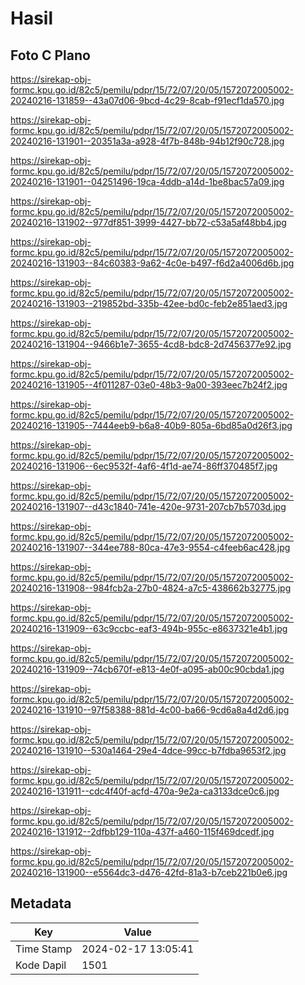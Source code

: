 # Hasil

## Foto C Plano

https://sirekap-obj-formc.kpu.go.id/82c5/pemilu/pdpr/15/72/07/20/05/1572072005002-20240216-131859--43a07d06-9bcd-4c29-8cab-f91ecf1da570.jpg

https://sirekap-obj-formc.kpu.go.id/82c5/pemilu/pdpr/15/72/07/20/05/1572072005002-20240216-131901--20351a3a-a928-4f7b-848b-94b12f90c728.jpg

https://sirekap-obj-formc.kpu.go.id/82c5/pemilu/pdpr/15/72/07/20/05/1572072005002-20240216-131901--04251496-19ca-4ddb-a14d-1be8bac57a09.jpg

https://sirekap-obj-formc.kpu.go.id/82c5/pemilu/pdpr/15/72/07/20/05/1572072005002-20240216-131902--977df851-3999-4427-bb72-c53a5af48bb4.jpg

https://sirekap-obj-formc.kpu.go.id/82c5/pemilu/pdpr/15/72/07/20/05/1572072005002-20240216-131903--84c60383-9a62-4c0e-b497-f6d2a4006d6b.jpg

https://sirekap-obj-formc.kpu.go.id/82c5/pemilu/pdpr/15/72/07/20/05/1572072005002-20240216-131903--219852bd-335b-42ee-bd0c-feb2e851aed3.jpg

https://sirekap-obj-formc.kpu.go.id/82c5/pemilu/pdpr/15/72/07/20/05/1572072005002-20240216-131904--9466b1e7-3655-4cd8-bdc8-2d7456377e92.jpg

https://sirekap-obj-formc.kpu.go.id/82c5/pemilu/pdpr/15/72/07/20/05/1572072005002-20240216-131905--4f011287-03e0-48b3-9a00-393eec7b24f2.jpg

https://sirekap-obj-formc.kpu.go.id/82c5/pemilu/pdpr/15/72/07/20/05/1572072005002-20240216-131905--7444eeb9-b6a8-40b9-805a-6bd85a0d26f3.jpg

https://sirekap-obj-formc.kpu.go.id/82c5/pemilu/pdpr/15/72/07/20/05/1572072005002-20240216-131906--6ec9532f-4af6-4f1d-ae74-86ff370485f7.jpg

https://sirekap-obj-formc.kpu.go.id/82c5/pemilu/pdpr/15/72/07/20/05/1572072005002-20240216-131907--d43c1840-741e-420e-9731-207cb7b5703d.jpg

https://sirekap-obj-formc.kpu.go.id/82c5/pemilu/pdpr/15/72/07/20/05/1572072005002-20240216-131907--344ee788-80ca-47e3-9554-c4feeb6ac428.jpg

https://sirekap-obj-formc.kpu.go.id/82c5/pemilu/pdpr/15/72/07/20/05/1572072005002-20240216-131908--984fcb2a-27b0-4824-a7c5-438662b32775.jpg

https://sirekap-obj-formc.kpu.go.id/82c5/pemilu/pdpr/15/72/07/20/05/1572072005002-20240216-131909--63c9ccbc-eaf3-494b-955c-e8637321e4b1.jpg

https://sirekap-obj-formc.kpu.go.id/82c5/pemilu/pdpr/15/72/07/20/05/1572072005002-20240216-131909--74cb670f-e813-4e0f-a095-ab00c90cbda1.jpg

https://sirekap-obj-formc.kpu.go.id/82c5/pemilu/pdpr/15/72/07/20/05/1572072005002-20240216-131910--97f58388-881d-4c00-ba66-9cd6a8a4d2d6.jpg

https://sirekap-obj-formc.kpu.go.id/82c5/pemilu/pdpr/15/72/07/20/05/1572072005002-20240216-131910--530a1464-29e4-4dce-99cc-b7fdba9653f2.jpg

https://sirekap-obj-formc.kpu.go.id/82c5/pemilu/pdpr/15/72/07/20/05/1572072005002-20240216-131911--cdc4f40f-acfd-470a-9e2a-ca3133dce0c6.jpg

https://sirekap-obj-formc.kpu.go.id/82c5/pemilu/pdpr/15/72/07/20/05/1572072005002-20240216-131912--2dfbb129-110a-437f-a460-115f469dcedf.jpg

https://sirekap-obj-formc.kpu.go.id/82c5/pemilu/pdpr/15/72/07/20/05/1572072005002-20240216-131900--e5564dc3-d476-42fd-81a3-b7ceb221b0e6.jpg


## Metadata

| Key        | Value               |
| ---------- | ------------------- |
| Time Stamp | 2024-02-17 13:05:41 |
| Kode Dapil | 1501                |




